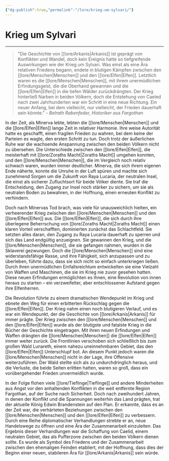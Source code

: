 ```yaml
---
{"dg-publish":true,"permalink":"/lore/krieg-um-sylvari/"}
---
```


# Krieg um Sylvari
___
>"Die Geschichte von [[lore/Arkanis\|Arkanis]] ist geprägt von Konflikten und Wandel, doch kein Ereignis hatte so tiefgreifende Auswirkungen wie der Krieg um Sylvari. Was einst als eine Ära relativen Friedens begann, endete in blutigen Kämpfen zwischen den [[lore/Menschen\|Menschen]] und den [[lore/Elfen\|Elfen]]. Letztlich waren es die [[lore/Menschen\|Menschen]], mit ihrem unermüdlichen Erfindungsgeist, die die Oberhand gewannen und die [[lore/Elfen\|Elfen]] in die tiefen Wälder zurückdrängten. Der Krieg hinterließ Narben in beiden Völkern, doch die Entstehung von Caeled nach zwei Jahrhunderten war ein Schritt in eine neue Richtung. Ein neuer Anfang, bei dem vielleicht, nur vielleicht, der Frieden dauerhaft sein könnte." - *Belrath Rabenfeder, Historiker aus Fargothan*

In der Zeit, als Minerva lebte, lebten die [[lore/Menschen\|Menschen]] und die [[lore/Elfen\|Elfen]] lange Zeit in relativer Harmonie. Ihre weise Autorität hatte es geschafft, einen fragilen Frieden zu wahren, bei dem keine der Parteien es wagte, den ersten Schritt zu tun. Doch trotz der äußerlichen Ruhe war die wachsende Anspannung zwischen den beiden Völkern nicht zu übersehen. Die Unterschiede zwischen den [[lore/Elfen\|Elfen]], die meisterhaft mit [[lore/Zoraths Macht\|Zoraths Macht]] umgehen konnten, und den [[lore/Menschen\|Menschen]], die im Vergleich noch relativ schwach waren, wurden immer deutlicher. Minerva, die sich ihrem eigenen Ende näherte, konnte die Unruhe in der Luft spüren und machte sich zunehmend Sorgen um die Zukunft von Raya Lucaria, der neutralen Insel, die einst als sicherer Zufluchtsort für beide Völker diente. Sie traf die Entscheidung, den Zugang zur Insel noch stärker zu sichern, um sie als neutralen Boden zu bewahren, in der Hoffnung, einen erneuten Konflikt zu verhindern.

Doch nach Minervas Tod brach, was viele für unausweichlich hielten, ein verheerender Krieg zwischen den [[lore/Menschen\|Menschen]] und den [[lore/Elfen\|Elfen]] aus. Die [[lore/Elfen\|Elfen]], die sich durch ihre überlegene Beherrschung von [[lore/Zoraths Macht\|Zoraths Macht]] einen klaren Vorteil verschafften, dominierten zunächst das Schlachtfeld. Sie setzten alles daran, den Zugang zu Raya Lucaria dauerhaft zu sperren und sich das Land endgültig anzueignen. Sie gewannen den Krieg, und die [[lore/Menschen\|Menschen]], die sie gefangen nahmen, wurden in die Sklaverei gezwungen. Doch die [[lore/Menschen\|Menschen]] sind eine widerstandsfähige Rasse, und ihre Fähigkeit, sich anzupassen und zu überleben, führte dazu, dass sie sich nicht so einfach unterkriegen ließen. Durch ihren unermüdlichen Einfallsreichtum entwickelten sie eine Vielzahl von Waffen und Maschinen, die sie im Krieg nie zuvor gesehen hatten. Diese neuen Erfindungen ermöglichten es ihnen, eine Revolution von innen heraus zu starten – ein verzweifelter, aber entschlossener Aufstand gegen ihre Elfenherren.

Die Revolution führte zu einem dramatischen Wendepunkt im Krieg und ebnete den Weg für einen erbitterten Rückschlag gegen die [[lore/Elfen\|Elfen]]. Der Krieg nahm einen noch blutigeren Verlauf, und es war ein Wendepunkt, der die Geschichte von [[lore/Arkanis\|Arkanis]] für immer prägte. Der Krieg zwischen den [[lore/Menschen\|Menschen]] und den [[lore/Elfen\|Elfen]] wurde als der blutigste und fatalste Krieg in die Bücher der Geschichte eingetragen. Mit ihren neuen Erfindungen und Waffen drängten die [[lore/Menschen\|Menschen]] die [[lore/Elfen\|Elfen]] immer weiter zurück. Die Frontlinien verschoben sich schließlich bis zum großen Wald Lunareth, einem nahezu uneinnehmbaren Gebiet, das den [[lore/Elfen\|Elfen]] Unterschlupf bot. An diesem Punkt jedoch waren die [[lore/Menschen\|Menschen]] nicht in der Lage, ihre Offensive weiterzuführen. Der Wald stellte sich als zu undurchdringlich heraus, und die Verluste, die beide Seiten erlitten hatten, waren so groß, dass ein vorübergehender Frieden unvermeidlich wurde.

In der Folge flohen viele [[lore/Tieflinge\|Tieflinge]] und andere Minderheiten aus Angst vor den anhaltenden Konflikten in die weit entfernte Region Fargothan, auf der Suche nach Sicherheit. Doch nach zweihundert Jahren, in denen der Konflikt und die Spannungen weiterhin das Land prägten, trat der aktuelle König Edwin Brandenstein auf den Plan. Er erkannte, dass es an der Zeit war, die verhärteten Beziehungen zwischen den [[lore/Menschen\|Menschen]] und den [[lore/Elfen\|Elfen]] zu verbessern. Durch eine Reihe diplomatischer Verhandlungen strebte er an, neue Handelswege zu öffnen und eine Ära der Zusammenarbeit einzuleiten. Das Ergebnis dieser Verhandlungen war die Schaffung von Caelid, einem neutralen Gebiet, das als Pufferzone zwischen den beiden Völkern dienen sollte. Es wurde als Symbol des Friedens und der Zusammenarbeit zwischen den ehemaligen Feinden etabliert, mit der Hoffnung, dass dies der Beginn einer neuen, stabileren Ära für [[lore/Arkanis\|Arkanis]] sein würde.
